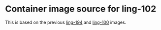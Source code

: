 # Container image source for ling-102
This is based on the previous [ling-194](https://github.com/UCSB-PSTAT/ling-194-docker-image) and [ling-100](https://github.com/UCSB-PSTAT/ling-110-docker-image) images.


